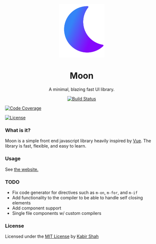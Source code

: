 
<p align="center"><a href="https://kingpixil.github.io/moon" target="_blank"><img width="150"src="https://raw.githubusercontent.com/KingPixil/moon/gh-pages/img/logo.png"></a></p>

<h1 align="center">Moon</h1>

<p align="center">A minimal, blazing fast UI library.</p>
<p align="center">
<a href="https://travis-ci.org/KingPixil/moon"><img src="https://travis-ci.org/KingPixil/moon.svg?branch=master" alt="Build Status"></a>

<a href="https://codecov.io/gh/KingPixil/moon"><img src="https://codecov.io/gh/KingPixil/moon/branch/master/graph/badge.svg" alt="Code Coverage"></a>

<a href="https://kingpixil.github.io/license"><img src="https://img.shields.io/badge/license-MIT-blue.svg" alt="License"></a>
</p>

### What is it?

Moon is a simple front end javascript library heavily inspired by [Vue](https://vuejs.org). The library is fast, flexible, and easy to learn.

### Usage

See [the website.](https://kingpixil.github.io/moon)

### TODO

- Fix code generator for directives such as `m-on`, `m-for`, and `m-if`
- Add functionality to the compiler to be able to handle self closing elements
- Add component support
- Single file components w/ custom compilers


### License

Licensed under the [MIT License](http://kingpixil.github.io/license) by [Kabir Shah](https://kabir.ml)
